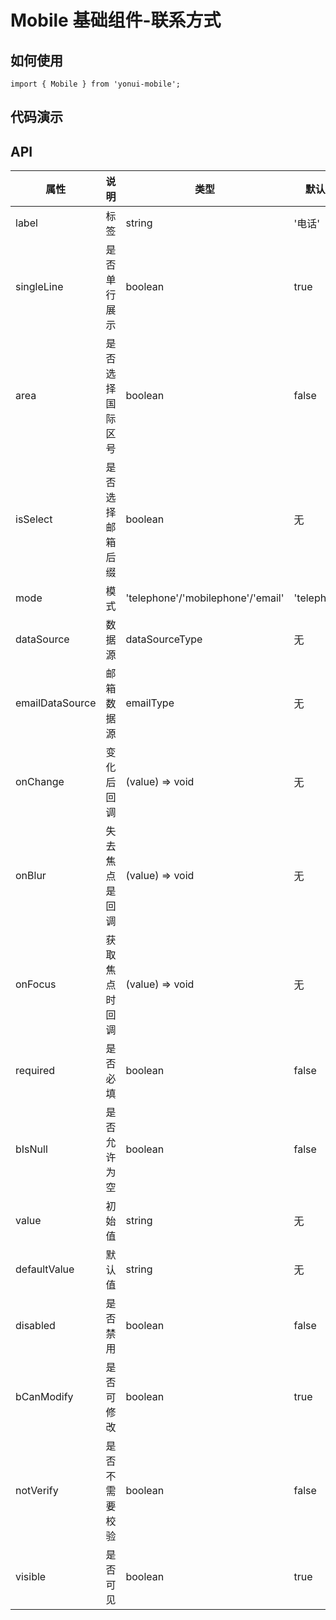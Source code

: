 # Mobile 基础组件-联系方式
## 如何使用

```
import { Mobile } from 'yonui-mobile';

```

## 代码演示


## API

属性 | 说明 | 类型 | 默认值 | 必选
----|-----|------|------|------
label | 标签 | string | '电话' | false
singleLine | 是否单行展示 | boolean | true | false
area | 是否选择国际区号 | boolean | false | false
isSelect | 是否选择邮箱后缀 | boolean | 无 | false
mode | 模式 | 'telephone'/'mobilephone'/'email' | 'telephone' | false
dataSource | 数据源 | dataSourceType | 无 | false
emailDataSource | 邮箱数据源 | emailType | 无 | false
onChange | 变化后回调 | (value) => void | 无 | false
onBlur | 失去焦点是回调 | (value) => void | 无 | false
onFocus | 获取焦点时回调 | (value) => void | 无 | false
required | 是否必填 | boolean | false | false
bIsNull | 是否允许为空 | boolean | false | false
value | 初始值 | string | 无 | false
defaultValue | 默认值 | string | 无 | false
disabled | 是否禁用 | boolean | false | false
bCanModify | 是否可修改 | boolean | true | false
notVerify | 是否不需要校验 | boolean | false | false
visible | 是否可见 | boolean | true | false
